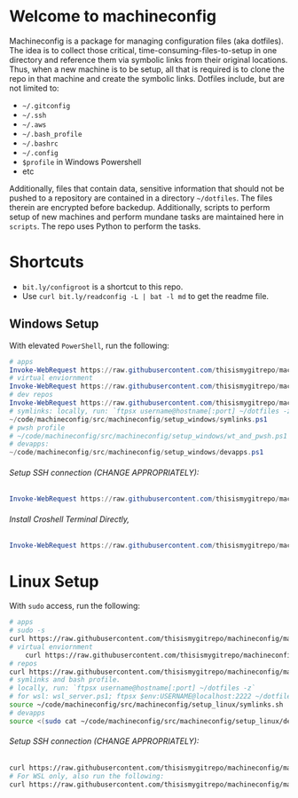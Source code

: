 
# Welcome to machineconfig
Machineconfig is a package for managing configuration files (aka dotfiles). The idea is to collect those critical, time-consuming-files-to-setup in one directory and reference them via symbolic links from their original locations. Thus, when a new machine is to be setup, all that is required is to clone the repo in that machine and create the symbolic links.
Dotfiles include, but are not limited to:
* `~/.gitconfig`
* `~/.ssh`
* `~/.aws`
* `~/.bash_profile`
* `~/.bashrc`
* `~/.config`
* `$profile` in Windows Powershell
* etc

Additionally, files that contain data, sensitive information that should not be pushed to a repository are contained in a directory `~/dotfiles`. The files therein are encrypted before backedup.
Additionally, scripts to perform setup of new machines and perform mundane tasks are maintained here in `scripts`. The repo uses Python to perform the tasks.

# Shortcuts
* `bit.ly/configroot` is a shortcut to this repo.
* Use `curl bit.ly/readconfig -L | bat -l md` to get the readme file.


## Windows Setup
With elevated `PowerShell`, run the following:
```powershell
# apps
Invoke-WebRequest https://raw.githubusercontent.com/thisismygitrepo/machineconfig/main/src/machineconfig/setup_windows/apps.ps1 | Invoke-Expression
# virtual enviornment
Invoke-WebRequest https://raw.githubusercontent.com/thisismygitrepo/machineconfig/main/src/machineconfig/setup_windows/ve.ps1 | Invoke-Expression
# dev repos
Invoke-WebRequest https://raw.githubusercontent.com/thisismygitrepo/machineconfig/main/src/machineconfig/setup_windows/repos.ps1 | Invoke-Expression
# symlinks: locally, run: `ftpsx username@hostname[:port] ~/dotfiles -z`, then, on the remote:
~/code/machineconfig/src/machineconfig/setup_windows/symlinks.ps1
# pwsh profile
# ~/code/machineconfig/src/machineconfig/setup_windows/wt_and_pwsh.ps1  # experimental
# devapps:
~/code/machineconfig/src/machineconfig/setup_windows/devapps.ps1
```

###### Setup SSH connection (CHANGE APPROPRIATELY):
```powershell
Invoke-WebRequest https://raw.githubusercontent.com/thisismygitrepo/machineconfig/main/src/machineconfig/setup_windows/openssh_all.ps1 | Invoke-Expression  # https://github.com/thisismygitrepo.keys
```

###### Install Croshell Terminal Directly,
```powershell
Invoke-WebRequest https://raw.githubusercontent.com/thisismygitrepo/machineconfig/main/src/machineconfig/setup_windows/croshell.ps1 | Invoke-Expression
```

# Linux Setup
With `sudo` access, run the following:
```bash
# apps
# sudo -s
curl https://raw.githubusercontent.com/thisismygitrepo/machineconfig/main/src/machineconfig/setup_linux/apps.sh | bash
# virtual enviornment
    curl https://raw.githubusercontent.com/thisismygitrepo/machineconfig/main/src/machineconfig/setup_linux/ve.sh | bash
# repos
curl https://raw.githubusercontent.com/thisismygitrepo/machineconfig/main/src/machineconfig/setup_linux/repos.sh | bash
# symlinks and bash profile.
# locally, run: `ftpsx username@hostname[:port] ~/dotfiles -z`
# for wsl: wsl_server.ps1; ftpsx $env:USERNAME@localhost:2222 ~/dotfiles -z # OR: ln -s /mnt/c/Users/$(whoami)/dotfiles ~/dotfiles
source ~/code/machineconfig/src/machineconfig/setup_linux/symlinks.sh  # requires sudo since it invloves chmod of dotfiles/.ssh, however sudo doesn't work with source. best to have sudo -s earlier.
# devapps
source <(sudo cat ~/code/machineconfig/src/machineconfig/setup_linux/devapps.sh)
```

###### Setup SSH connection (CHANGE APPROPRIATELY):
```bash
curl https://raw.githubusercontent.com/thisismygitrepo/machineconfig/main/src/machineconfig/setup_linux/openssh_all.sh | sudo bash  # https://github.com/thisismygitrepo.keys
# For WSL only, also run the following:
curl https://raw.githubusercontent.com/thisismygitrepo/machineconfig/main/src/machineconfig/setup_linux/openssh_wsl.sh | sudo bash  # "https://github.com/thisismygitrepo.keys"
```
